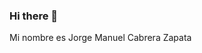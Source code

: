 ### Hi there 👋
Mi  nombre es Jorge Manuel Cabrera Zapata 
<!--
**JorgeCZ511/JorgeCZ511** is a ✨ _special_ ✨ repository because its `README.md` (this file) appears on your GitHub profile.

Here are some ideas to get you started:
- 🏫 Sali del colegio La Salle particular.
- 🎮 Aficionado a los videojugos y a la tecnologia.
- 💻 Estudio Ing. en sistemas para aprender mas acerca de la tecnologia y programacion.
- 📱  Quiero desarrollar una app o un videojuego en el futuro
